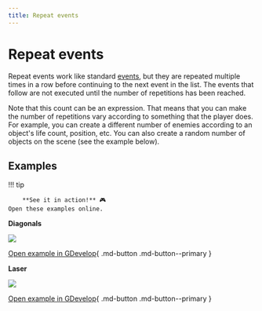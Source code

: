 ```yaml
---
title: Repeat events
---
```

# Repeat events

Repeat events work like standard [events](/gdevelop5/events), but they are repeated multiple times in a row before continuing to the next event in the list. The events that follow are not executed until the number of repetitions has been reached.

Note that this count can be an expression. That means that you can make the number of repetitions vary according to something that the player does. For example, you can create a different number of enemies according to an object's life count, position, etc. You can also create a random number of objects on the scene (see the example below).

## Examples

!!! tip

        **See it in action!** 🎮
    Open these examples online.

**Diagonals**

[![](/gdevelop5/events/diagonals.png)](https://editor.gdevelop.io/?project=example://find-diagonals)

[Open example in GDevelop](https://editor.gdevelop.io/?project=example://find-diagonals){ .md-button .md-button--primary }

**Laser**

[![](/gdevelop5/events/lasernew.png)](https://editor.gdevelop.io/?project=example://zombie-laser)

[Open example in GDevelop](https://editor.gdevelop.io/?project=example://zombie-laser){ .md-button .md-button--primary }